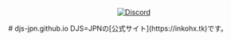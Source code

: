 <div align="center">
  <p>
    <a href="https://discord.gg/DbTpjXV"><img src="https://discordapp.com/api/guilds/391390986770710528/embed.png" alt="Discord" /></a>
  </p>
</div>
# djs-jpn.github.io
DJS=JPNの[公式サイト](https://inkohx.tk)です。
